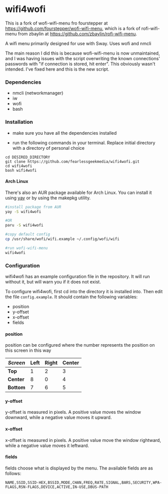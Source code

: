 # wifi4wofi

This is a fork of wofi-wifi-menu fro fourstepper at https://github.com/fourstepper/wofi-wifi-menu, which is a fork of rofi-wifi-menu from zbaylin at https://github.com/zbaylin/rofi-wifi-menu.

A wifi menu primarily designed for use with Sway. Uses wofi and nmcli

The main reason I did this is because wofi-wifi-menu is now unmaintained, and I was having issues with the script overwriting the known connections' passwords with "if connection is stored, hit enter". This obviously wasn't intended. I've fixed here and this is the new script.

### Dependencies

* nmcli (networkmanager)
* iw
* wofi
* bash

### Installation

* make sure you have all the dependencies installed

* run the following commands in your terminal. Replace initial directory with a
directory of personal choice

```
cd DESIRED_DIRECTORY
git clone https://github.com/fearlessgeekmedia/wifi4wofi.git
cd wifi4wofi
bash wifi4wofi
```

#### Arch Linux

There's also an AUR package available for Arch Linux. You can install it using [yay](https://github.com/Jguer/yay)
or by using the makepkg utility.

```bash
#install package from AUR
yay -S wifi4wofi

#OR
paru -S wifi4wofi

#copy default config
cp /usr/share/wofi/wifi.example ~/.config/wofi/wifi

#run wofi-wifi-menu
wifi4wofi
```

### Configuration

wifi4wofi has an example configuration file in the repository. It will run
without it, but will warn you if it does not exist.

To configure wifi4wofi, first cd into the directory it is installed into.
Then edit the file `config.example`.
It should contain the following variables:

* position
* y-offset
* x-offset
* fields

#### position

position can be configured where the number represents the position on this
screen in this way

| *Screen*   | Left | Right | Center |
|------------|------|-------|--------|
| **Top**    | 1    | 2     | 3      |
| **Center** | 8    | 0     | 4      |
| **Bottom** | 7    | 6     | 5      |

#### y-offset

y-offset is measured in pixels. A positive value moves the window downward,
while a negative value moves it upward.

#### x-offset

x-offset is measured in pixels. A positive value move the window rightward, while
a negative value moves it leftward.

#### fields

fields choose what is displayed by the menu. The available fields are as follows:

`NAME,SSID,SSID-HEX,BSSID,MODE,CHAN,FREQ,RATE,SIGNAL,BARS,SECURITY,WPA-FLAGS,RSN-FLAGS,DEVICE,ACTIVE,IN-USE,DBUS-PATH`
